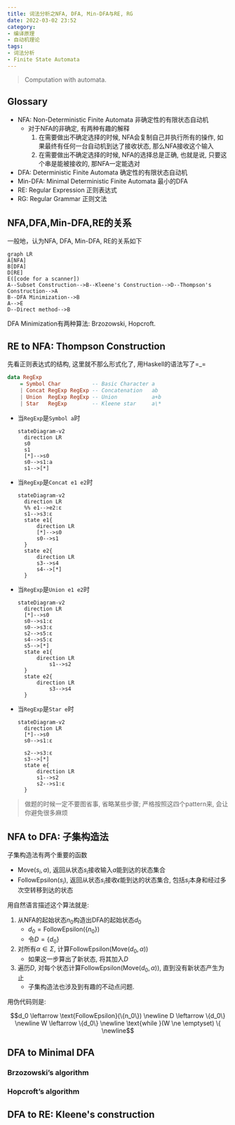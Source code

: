```yaml
---
title: 词法分析之NFA, DFA, Min-DFA与RE, RG
date: 2022-03-02 23:52
category:
- 编译原理
- 自动机理论
tags:
- 词法分析
- Finite State Automata
---
```


> Computation with automata.

<!-- more -->

## Glossary

- NFA: Non-Deterministic Finite Automata 非确定性的有限状态自动机
  - 对于NFA的非确定, 有两种有趣的解释
    1. 在需要做出不确定选择的时候, NFA会复制自己并执行所有的操作, 如果最终有任何一台自动机到达了接收状态, 那么NFA接收这个输入
    2. 在需要做出不确定选择的时候, NFA的选择总是正确, 也就是说, 只要这个串是能被接收的, 那NFA一定能选对
- DFA: Deterministic Finite Automata 确定性的有限状态自动机
- Min-DFA: Minimal Deterministic Finite Automata 最小的DFA
- RE: Regular Expression 正则表达式
- RG: Regular Grammar 正则文法

## NFA,DFA,Min-DFA,RE的关系

一般地，认为NFA, DFA, Min-DFA, RE的关系如下


```mermaid
graph LR
A[NFA]
B[DFA]
D[RE]
E([code for a scanner])
A--Subset Construction-->B--Kleene's Construction-->D--Thompson's Construction-->A
B--DFA Minimization-->B
A-->E
D--Direct method-->B
```

DFA Minimization有两种算法: Brzozowski, Hopcroft.

## RE to NFA: Thompson Construction

先看正则表达式的结构, 这里就不那么形式化了, 用Haskell的语法写了=_=


<!--{% highlight haskell %}-->
<!--{% endhighlight %}-->

~~~ haskell
data RegExp
    = Symbol Char          -- Basic Character a
    | Concat RegExp RegExp -- Concatenation   ab
    | Union  RegExp RegExp -- Union           a+b
    | Star   RegExp        -- Kleene star     a\*
~~~

- 当`RegExp`是`Symbol a`时

  ```mermaid
  stateDiagram-v2
  	direction LR
  	s0
  	s1
  	[*]-->s0
  	s0-->s1:a
  	s1-->[*]
  ```

- 当`RegExp`是`Concat e1 e2`时

  ```mermaid
  stateDiagram-v2
  	direction LR
  	%% e1-->e2:ε
  	s1-->s3:ε
  	state e1{
  		direction LR
  		[*]-->s0
  		s0-->s1
  	}
  	state e2{
  		direction LR
  		s3-->s4
  		s4-->[*]
  	}
  ```


- 当`RegExp`是`Union e1 e2`时

  ```mermaid
  stateDiagram-v2
  	direction LR
  	[*]-->s0
  	s0-->s1:ε
  	s0-->s3:ε
  	s2-->s5:ε
  	s4-->s5:ε
  	s5-->[*]
  	state e1{
  		direction LR
  			s1-->s2
  	}
  	state e2{
  		direction LR
  			s3-->s4
  	}
  ```


- 当`RegExp`是`Star e`时

  ```mermaid
  stateDiagram-v2
  	direction LR
  	[*]-->s0
  	s0-->s1:ε
  	
  	s2-->s3:ε
  	s3-->[*]
  	state e{
  		direction LR
  		s1-->s2
  		s2-->s1:ε
  	}
  ```


> 做题的时候一定不要图省事, 省略某些步骤; 严格按照这四个pattern来, 会让你避免很多麻烦

## NFA to DFA: 子集构造法

子集构造法有两个重要的函数
  - $\text{Move}(s_i, a)$, 返回从状态$s_i$接收输入$a$能到达的状态集合
  - $\text{FollowEpsilon}(s_i)$, 返回从状态$s_i$接收$\epsilon$能到达的状态集合, 包括$s_i$本身和经过多次空转移到达的状态

用自然语言描述这个算法就是:
  1. 从NFA的起始状态$n_0$构造出DFA的起始状态$d_0$
     - $d_0 = \text{FollowEpsilon}(\{n_0\})$
     - 令$D = \{d_0\}$
  2. 对所有$\alpha\in \Sigma$, 计算$\text{FollowEpsilon}(\text{Move}(d_0, \alpha))$
     - 如果这一步算出了新状态, 将其加入$D$
  3. 遍历$D$, 对每个状态计算$\text{FollowEpsilon}(\text{Move}(d_0, \alpha))$, 直到没有新状态产生为止 
     - 子集构造法也涉及到有趣的不动点问题. 

用伪代码则是:

$$d_0 \leftarrow \text{FollowEpsilon}(\{n_0\}) \newline D \leftarrow \{d_0\} \newline W \leftarrow \{d_0\} \newline \text{while }(W \ne \emptyset) \{ \newline$$


## DFA to Minimal DFA

### Brzozowski’s algorithm

### Hopcroft’s algorithm

## DFA to RE: Kleene's construction


